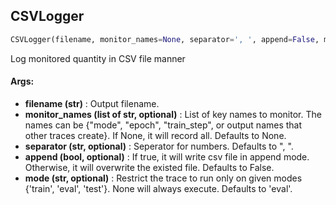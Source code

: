 ## CSVLogger
```python
CSVLogger(filename, monitor_names=None, separator=', ', append=False, mode='eval')
```
Log monitored quantity in CSV file manner

#### Args:

* **filename (str)** :  Output filename.
* **monitor_names (list of str, optional)** :  List of key names to monitor. The names can be {"mode", "epoch",        "train_step", or output names that other traces create}. If None, it will record all. Defaults to None.
* **separator (str, optional)** :  Seperator for numbers. Defaults to ", ".
* **append (bool, optional)** :  If true, it will write csv file in append mode. Otherwise, it will overwrite the        existed file. Defaults to False.
* **mode (str, optional)** :  Restrict the trace to run only on given modes {'train', 'eval', 'test'}. None will always        execute. Defaults to 'eval'.
